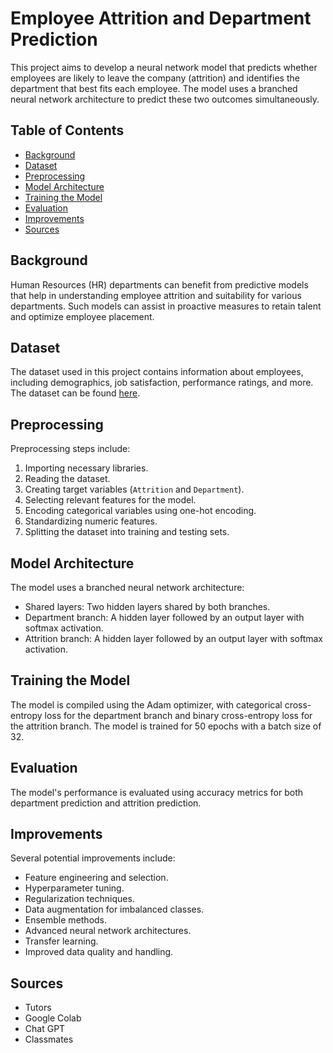 # Employee Attrition and Department Prediction

This project aims to develop a neural network model that predicts whether employees are likely to leave the company (attrition) and identifies the department that best fits each employee. The model uses a branched neural network architecture to predict these two outcomes simultaneously.

## Table of Contents
- [Background](#background)
- [Dataset](#dataset)
- [Preprocessing](#preprocessing)
- [Model Architecture](#model-architecture)
- [Training the Model](#training-the-model)
- [Evaluation](#evaluation)
- [Improvements](#improvements)
- [Sources](#Sources)

## Background
Human Resources (HR) departments can benefit from predictive models that help in understanding employee attrition and suitability for various departments. Such models can assist in proactive measures to retain talent and optimize employee placement.

## Dataset
The dataset used in this project contains information about employees, including demographics, job satisfaction, performance ratings, and more. The dataset can be found [here](https://static.bc-edx.com/ai/ail-v-1-0/m19/lms/datasets/attrition.csv).

## Preprocessing
Preprocessing steps include:
1. Importing necessary libraries.
2. Reading the dataset.
3. Creating target variables (`Attrition` and `Department`).
4. Selecting relevant features for the model.
5. Encoding categorical variables using one-hot encoding.
6. Standardizing numeric features.
7. Splitting the dataset into training and testing sets.

## Model Architecture
The model uses a branched neural network architecture:
- Shared layers: Two hidden layers shared by both branches.
- Department branch: A hidden layer followed by an output layer with softmax activation.
- Attrition branch: A hidden layer followed by an output layer with softmax activation.

## Training the Model
The model is compiled using the Adam optimizer, with categorical cross-entropy loss for the department branch and binary cross-entropy loss for the attrition branch. The model is trained for 50 epochs with a batch size of 32.

## Evaluation
The model's performance is evaluated using accuracy metrics for both department prediction and attrition prediction.

## Improvements
Several potential improvements include:
- Feature engineering and selection.
- Hyperparameter tuning.
- Regularization techniques.
- Data augmentation for imbalanced classes.
- Ensemble methods.
- Advanced neural network architectures.
- Transfer learning.
- Improved data quality and handling.

## Sources
- Tutors
- Google Colab
- Chat GPT
- Classmates
